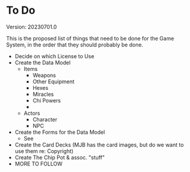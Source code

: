 # To Do

Version: 20230701.0

This is the proposed list of things that need to be done for the Game System, in the order that they should probably be done.

- Decide on which License to Use
- Create the Data Model
  - Items
    - Weapons
    - Other Equipment
    - Hexes
    - Miracles
    - Chi Powers
    - 
  - Actors
    - Character
    - NPC
- Create the Forms for the Data Model
  - See 
- Create the Card Decks (MJB has the card images, but do we want to use them re: Copyright)
- Create The Chip Pot & assoc. "stuff"
- MORE TO FOLLOW

